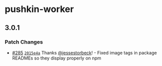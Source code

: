 # pushkin-worker

## 3.0.1

### Patch Changes

- [#285](https://github.com/pushkin-consortium/pushkin/pull/285) [`2015e4a`](https://github.com/pushkin-consortium/pushkin/commit/2015e4a7aea89074c5a31b3f7280adea8c1db05e) Thanks [@jessestorbeck](https://github.com/jessestorbeck)! - Fixed image tags in package READMEs so they display properly on npm
